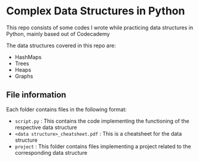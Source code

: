 # Complex Data Structures in Python

This repo consists of some codes I wrote while practicing data structures in Python, mainly based out of Codecademy

The data structures covered in this repo are:

- HashMaps
- Trees
- Heaps
- Graphs



## File information

Each folder contains files in the following format:

- `script.py` : This contains the code implementing the functioning of the respective data structure
- `<data structure>_cheatsheet.pdf` : This is a cheatsheet for the data structure
- `project` : This folder contains files implementing a project related to the corresponding data structure

